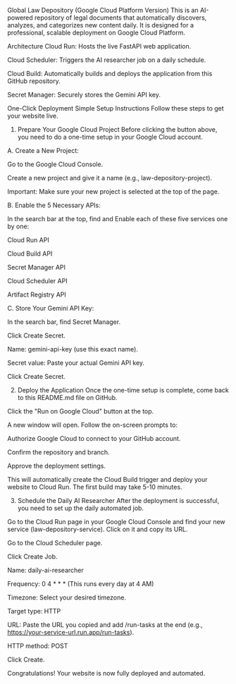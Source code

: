 Global Law Depository (Google Cloud Platform Version)
This is an AI-powered repository of legal documents that automatically discovers, analyzes, and categorizes new content daily. It is designed for a professional, scalable deployment on Google Cloud Platform.

Architecture
Cloud Run: Hosts the live FastAPI web application.

Cloud Scheduler: Triggers the AI researcher job on a daily schedule.

Cloud Build: Automatically builds and deploys the application from this GitHub repository.

Secret Manager: Securely stores the Gemini API key.

One-Click Deployment
Simple Setup Instructions
Follow these steps to get your website live.

1. Prepare Your Google Cloud Project
Before clicking the button above, you need to do a one-time setup in your Google Cloud account.

A. Create a New Project:

Go to the Google Cloud Console.

Create a new project and give it a name (e.g., law-depository-project).

Important: Make sure your new project is selected at the top of the page.

B. Enable the 5 Necessary APIs:

In the search bar at the top, find and Enable each of these five services one by one:

Cloud Run API

Cloud Build API

Secret Manager API

Cloud Scheduler API

Artifact Registry API

C. Store Your Gemini API Key:

In the search bar, find Secret Manager.

Click Create Secret.

Name: gemini-api-key (use this exact name).

Secret value: Paste your actual Gemini API key.

Click Create Secret.

2. Deploy the Application
Once the one-time setup is complete, come back to this README.md file on GitHub.

Click the "Run on Google Cloud" button at the top.

A new window will open. Follow the on-screen prompts to:

Authorize Google Cloud to connect to your GitHub account.

Confirm the repository and branch.

Approve the deployment settings.

This will automatically create the Cloud Build trigger and deploy your website to Cloud Run. The first build may take 5-10 minutes.

3. Schedule the Daily AI Researcher
After the deployment is successful, you need to set up the daily automated job.

Go to the Cloud Run page in your Google Cloud Console and find your new service (law-depository-service). Click on it and copy its URL.

Go to the Cloud Scheduler page.

Click Create Job.

Name: daily-ai-researcher

Frequency: 0 4 * * * (This runs every day at 4 AM)

Timezone: Select your desired timezone.

Target type: HTTP

URL: Paste the URL you copied and add /run-tasks at the end (e.g., https://your-service-url.run.app/run-tasks).

HTTP method: POST

Click Create.

Congratulations! Your website is now fully deployed and automated.